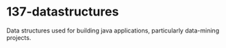 # 137-datastructures
Data structures used for building java applications, particularly data-mining projects.
